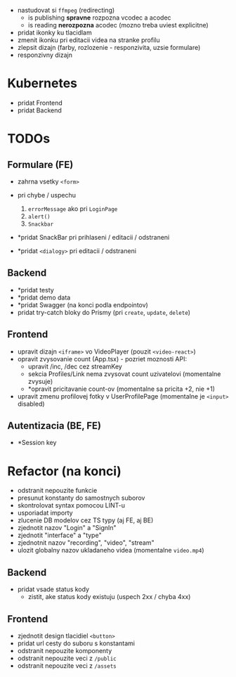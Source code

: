 -   nastudovat si `ffmpeg` (redirecting)
    -   is publishing **spravne** rozpozna vcodec a acodec
    -   is reading **nerozpozna** acodec (mozno treba uviest explicitne)
-   pridat ikonky ku tlacidlam
-   zmenit ikonku pri editacii videa na stranke profilu
-   zlepsit dizajn (farby, rozlozenie - responzivita, uzsie formulare)
-   responzivny dizajn

# Kubernetes

-   pridat Frontend
-   pridat Backend

# TODOs

## Formulare (FE)

-   zahrna vsetky `<form>`
-   pri chybe / uspechu

    1. `errorMessage` ako pri `LoginPage`
    2. `alert()`
    3. `Snackbar`

-   \*pridat SnackBar pri prihlaseni / editacii / odstraneni
-   \*pridat `<dialogy>` pri editacii / odstraneni

## Backend

-   \*pridat testy
-   \*pridat demo data
-   \*pridat Swagger (na konci podla endpointov)
-   pridat try-catch bloky do Prismy (pri `create`, `update`, `delete`)

## Frontend

-   upravit dizajn `<iframe>` vo VideoPlayer (pouzit `<video-react>`)
-   opravit zvysovanie count (App.tsx) - pozriet moznosti API:
    -   upravit /inc, /dec cez streamKey
    -   sekcia Profiles/Link nema zvysovat count uzivatelovi (momentalne zvysuje)
    -   \*opravit pricitavanie count-ov (momentalne sa pricita +2, nie +1)
-   upravit zmenu profilovej fotky v UserProfilePage (momentalne je `<input>` disabled)

## Autentizacia (BE, FE)

-   \*Session key

# Refactor (na konci)

-   odstranit nepouzite funkcie
-   presunut konstanty do samostnych suborov
-   skontrolovat syntax pomocou LINT-u
-   usporiadat importy
-   zlucenie DB modelov cez TS typy (aj FE, aj BE)
-   zjednotit nazov "Login" a "SignIn"
-   zjednotit "interface" a "type"
-   zjednotnit nazov "recording", "video", "stream"
-   ulozit globalny nazov ukladaneho videa (momentalne `video.mp4`)

## Backend

-   pridat vsade status kody
    -   zistit, ake status kody existuju (uspech 2xx / chyba 4xx)

## Frontend

-   zjednotit design tlacidiel `<button>`
-   pridat url cesty do suboru s konstantami
-   odstranit nepouzite komponenty
-   odstranit nepouzite veci z `/public`
-   odstranit nepouzite veci z `/assets`
